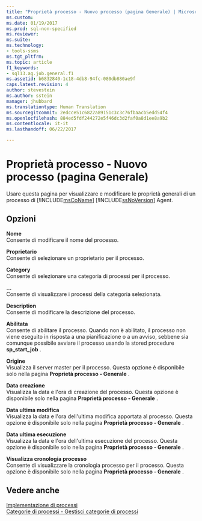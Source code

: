 ```yaml
---
title: "Proprietà processo - Nuovo processo (pagina Generale) | Microsoft Docs"
ms.custom: 
ms.date: 01/19/2017
ms.prod: sql-non-specified
ms.reviewer: 
ms.suite: 
ms.technology:
- tools-ssms
ms.tgt_pltfrm: 
ms.topic: article
f1_keywords:
- sql13.ag.job.general.f1
ms.assetid: b6832840-1c18-4db8-94fc-080db880ae9f
caps.latest.revision: 4
author: stevestein
ms.author: sstein
manager: jhubbard
ms.translationtype: Human Translation
ms.sourcegitcommit: 2edcce51c6822a89151c3c3c76fbaacb5edd54f4
ms.openlocfilehash: 884ed5fdf244272e5f46dc3d2faf0a8d1ee8a9b2
ms.contentlocale: it-it
ms.lasthandoff: 06/22/2017

---
```

# <a name="job-properties---new-job-general-page"></a>Proprietà processo - Nuovo processo (pagina Generale)
Usare questa pagina per visualizzare e modificare le proprietà generali di un processo di [!INCLUDE[msCoName](../../includes/msconame_md.md)] [!INCLUDE[ssNoVersion](../../includes/ssnoversion_md.md)] Agent.  
  
## <a name="options"></a>Opzioni  
**Nome**  
Consente di modificare il nome del processo.  
  
**Proprietario**  
Consente di selezionare un proprietario per il processo.  
  
**Category**  
Consente di selezionare una categoria di processi per il processo.  
  
**...**  
Consente di visualizzare i processi della categoria selezionata.  
  
**Description**  
Consente di modificare la descrizione del processo.  
  
**Abilitata**  
Consente di abilitare il processo. Quando non è abilitato, il processo non viene eseguito in risposta a una pianificazione o a un avviso, sebbene sia comunque possibile avviare il processo usando la stored procedure **sp_start_job** .  
  
**Origine**  
Visualizza il server master per il processo. Questa opzione è disponibile solo nella pagina **Proprietà processo - Generale** .  
  
**Data creazione**  
Visualizza la data e l'ora di creazione del processo. Questa opzione è disponibile solo nella pagina **Proprietà processo - Generale** .  
  
**Data ultima modifica**  
Visualizza la data e l'ora dell'ultima modifica apportata al processo. Questa opzione è disponibile solo nella pagina **Proprietà processo - Generale** .  
  
**Data ultima esecuzione**  
Visualizza la data e l'ora dell'ultima esecuzione del processo. Questa opzione è disponibile solo nella pagina **Proprietà processo - Generale** .  
  
**Visualizza cronologia processo**  
Consente di visualizzare la cronologia processo per il processo. Questa opzione è disponibile solo nella pagina **Proprietà processo - Generale** .  
  
## <a name="see-also"></a>Vedere anche  
[Implementazione di processi](../../ssms/agent/implement-jobs.md)  
[Categorie di processi - Gestisci categorie di processi](../../ssms/agent/job-categories-manage-job-categories.md)  
  

